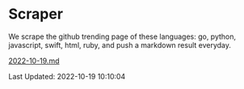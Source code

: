 # Scraper

We scrape the github trending page of these languages: go, python, javascript, swift, html, ruby, and push a markdown result everyday.

[2022-10-19.md](https://github.com/henson/Scraper/blob/master/2022-10-19.md)

Last Updated: 2022-10-19 10:10:04